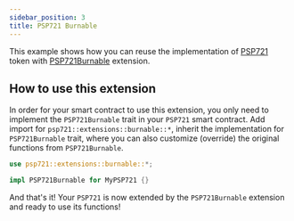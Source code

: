 ```yaml
---
sidebar_position: 3
title: PSP721 Burnable
---
```


This example shows how you can reuse the implementation of [PSP721](https://github.com/Supercolony-net/openbrush-contracts/tree/main/contracts/token/psp721) token with [PSP721Burnable](https://github.com/Supercolony-net/openbrush-contracts/tree/main/contracts/token/psp721/src/extensions/burnable.rs) extension.

## How to use this extension

In order for your smart contract to use this extension, you only need to implement the `PSP721Burnable` trait in your `PSP721` smart contract. Add import for  `psp721::extensions::burnable::*`, inherit the implementation for `PSP721Burnable` trait, where you can also customize (override) the original functions from `PSP721Burnable`.

```rust
use psp721::extensions::burnable::*;

impl PSP721Burnable for MyPSP721 {}
```

And that's it! Your `PSP721` is now extended by the `PSP721Burnable` extension and ready to use its functions!
